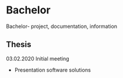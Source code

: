 # Bachelor
Bachelor- project, documentation, information

Thesis
------
03.02.2020 Initial meeting
* Presentation software solutions
